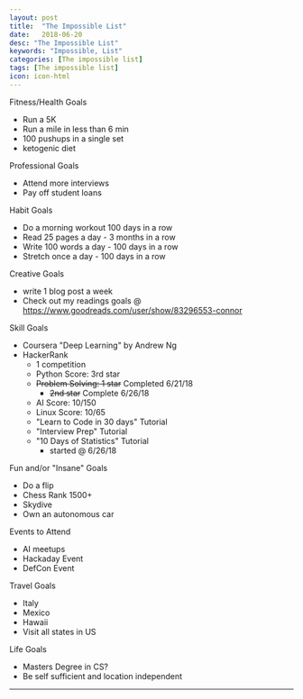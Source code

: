 ```yaml
---
layout: post
title:  "The Impossible List"
date:   2018-06-20
desc: "The Impossible List"
keywords: "Impossible, List"
categories: [The impossible list]
tags: [The impossible list]
icon: icon-html
---
```



Fitness/Health Goals
- Run a 5K
- Run a mile in less than 6 min
- 100 pushups in a single set
- ketogenic diet

Professional Goals
- Attend more interviews
- Pay off student loans

Habit Goals
- Do a morning workout 100 days in a row
- Read 25 pages a day - 3 months in a row
- Write 100 words a day - 100 days in a row
- Stretch once a day - 100 days in a row

Creative Goals
- write 1 blog post a week
- Check out my readings goals @ https://www.goodreads.com/user/show/83296553-connor

Skill Goals
- Coursera "Deep Learning" by Andrew Ng
- HackerRank
  - 1 competition
  - Python Score: 3rd star
  - ~~Problem Solving: 1 star~~ Completed 6/21/18
    - ~~2nd star~~ Complete 6/26/18
  - AI Score: 10/150
  - Linux Score: 10/65
  - "Learn to Code in 30 days" Tutorial
  - "Interview Prep" Tutorial
  - "10 Days of Statistics" Tutorial
    - started @ 6/26/18


Fun and/or "Insane" Goals
- Do a flip
- Chess Rank 1500+
- Skydive
- Own an autonomous car

Events to Attend
- AI meetups
- Hackaday Event
- DefCon Event

Travel Goals
- Italy
- Mexico
- Hawaii
- Visit all states in US


Life Goals
- Masters Degree in CS?
- Be self sufficient and location independent

---
